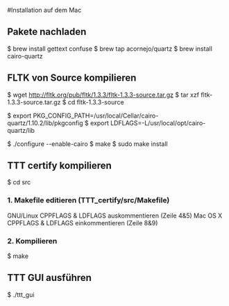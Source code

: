 #Installation auf dem Mac

## Pakete nachladen

$ brew install gettext confuse
$ brew tap acornejo/quartz
$ brew install cairo-quartz

## FLTK von Source kompilieren
$ wget http://fltk.org/pub/fltk/1.3.3/fltk-1.3.3-source.tar.gz
$ tar xzf fltk-1.3.3-source.tar.gz
$ cd fltk-1.3.3-source

$ export PKG_CONFIG_PATH=/usr/local/Cellar/cairo-quartz/1.10.2/lib/pkgconfig
$ export LDFLAGS=-L/usr/local/opt/cairo-quartz/lib

$ ./configure --enable-cairo
$ make
$ sudo make install

## TTT certify kompilieren
$ cd src

### 1. Makefile editieren (TTT_certify/src/Makefile)
GNU/Linux CPPFLAGS & LDFLAGS auskommentieren (Zeile 4&5)
Mac OS X CPPFLAGS & LDFLAGS einkommentieren (Zeile 8&9)

### 2. Kompilieren
$ make

## TTT GUI ausführen
$ ./ttt_gui
